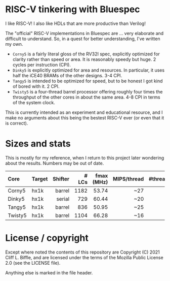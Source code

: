 # RISC-V tinkering with Bluespec

I like RISC-V! I also like HDLs that are more productive than Verilog!

The "official" RISC-V implementations in Bluespec are ... very elaborate and
difficult to understand. So, in a quest for better understanding, I've written
my own.

- `Corny5` is a fairly literal gloss of the RV32I spec, explicitly optimized for
  clarity rather than speed or area. It is reasonably speedy but huge. 2 cycles
  per instruction (CPI).
- `Dinky5` is explicitly optimized for area and resources. In particular, it
  uses half the iCE40 BRAMs of the other designs. 3-4 CPI.
- `Tangy5` is intended to be optimized for speed, but to be honest I got kind of
  bored with it. 2 CPI.
- `Twisty5` is a four-thread barrel processor offering roughly four times the
  throughput of the other cores in about the same area. 4-8 CPI in terms of the
  system clock.

This is currently intended as an experiment and educational resource, and I make
no arguments about this being the bestest RISC-V ever (or even that it is
correct).

# Sizes and stats

This is mostly for my reference, when I return to this project later wondering
about the results. Numbers may be out of date.

| Core | Target | Shifter | # LCs | fmax (MHz) | MIPS/thread | #threads |
| :--- | :----- | ------: | ----: | ---------: | ----------: | -------: |
| Corny5 | hx1k | barrel | 1182 | 53.74 | ~27 | 1 |
| Dinky5 | hx1k | serial | 729 | 60.44 | ~20 | 1 |
| Tangy5 | hx1k | barrel | 836 | 50.95 | ~25 | 1 |
| Twisty5 | hx1k | barrel| 1104 | 66.28 | ~16 | 4 |

# License / copyright

Except where noted the contents of this repository are Copyright (C) 2021 Cliff
L. Biffle, and are licensed under the terms of the Mozilla Public License 2.0
(see the LICENSE file).

Anything else is marked in the file header.
